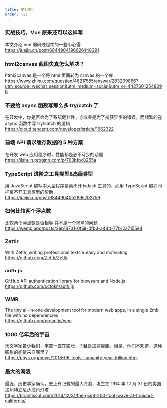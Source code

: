 ```yaml
---
title: 第13期
order: -13
---
```


### 实战技巧，Vue 原来还可以这样写

本文介绍 vue 编码过程中的一些小心得  
https://juejin.cn/post/6844904196626448391

### html2canvas 截图失真怎么解决？

html2canvas 是一个将 html 页面转为 canvas 的一个库  
https://www.zhihu.com/question/48217555/answer/283209866?utm_source=wechat_session&utm_medium=social&utm_oi=44276012548096

### 不要给 async 函数写那么多 try/catch 了

在开发中，你是否会为了系统健壮性，亦或者是为了捕获异步的错误，而频繁的在 async 函数中写 try/catch 的逻辑  
https://cloud.tencent.com/developer/article/1662322

### 前端 API 请求缓存数据的 5 种方案

在开发 web 应用程序时，性能都是必不可少的话题  
https://jishuin.proginn.com/p/763bfbd3255a

### TypeScript 进阶之工具类型&高级类型

用 JavaScript 编写中大型程序是离不开 lodash 工具的，而用 TypeScript 编程同样离不开工具类型的帮助  
https://juejin.cn/post/6844904052896202759

### 如何比较两个浮点数

比较两个浮点数是否相等 并不是一个简单的问题  
https://wemp.app/posts/2eb18731-0f68-4fb3-a444-77b12a7155e4

### Zettlr

With Zettlr, writing professional texts is easy and motivating  
https://github.com/Zettlr/Zettlr

### auth.js

GitHub API authentication library for browsers and Node.js  
https://github.com/octokit/auth.js

### WMR

The tiny all-in-one development tool for modern web apps, in a single 2mb file with no dependencies  
https://github.com/preactjs/wmr

### 1000 亿年后的宇宙

天文学家告诉我们，宇宙一直在膨胀，而且是加速膨胀。但是，他们不知道，这种膨胀的能量来自哪里？  
https://phys.org/news/2018-06-tools-humanity-year-trillion.html

### 最大的海浪

最近，历史学家确认，史上有记载的最大海浪，发生在 1914 年 12 月 31 日的美国加州特立尼达海角灯塔  
https://briantissot.com/2014/12/31/the-giant-200-foot-wave-at-trinidad-california/
